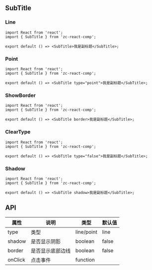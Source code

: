 ## SubTitle

### Line

```tsx
import React from 'react';
import { SubTitle } from 'zc-react-comp';

export default () => <SubTitle>我是副标题</SubTitle>;
```

### Point

```tsx
import React from 'react';
import { SubTitle } from 'zc-react-comp';

export default () => <SubTitle type="point">我是副标题</SubTitle>;
```

### ShowBorder

```tsx
import React from 'react';
import { SubTitle } from 'zc-react-comp';

export default () => <SubTitle border>我是副标题</SubTitle>;
```

### ClearType

```tsx
import React from 'react';
import { SubTitle } from 'zc-react-comp';

export default () => <SubTitle type="false">我是副标题</SubTitle>;
```

### Shadow

```tsx
import React from 'react';
import { SubTitle } from 'zc-react-comp';

export default () => <SubTitle shadow>我是副标题</SubTitle>;
```

## API

| 属性 | 说明 | 类型 | 默认值 |
| ---- | ---- | ---- | ---- |
| type | 类型 | line/point | line |
| shadow | 是否显示阴影 | boolean | false |
| border | 是否显示底部边线 | boolean | false |
| onClick | 点击事件 | function | |
